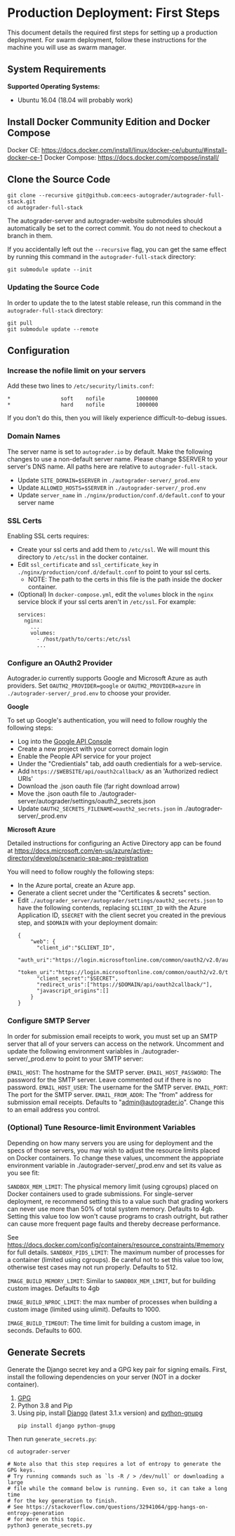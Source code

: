 # Production Deployment: First Steps

This document details the required first steps for setting up a production
deployment. For swarm deployment, follow these instructions for the machine
you will use as swarm manager.

## System Requirements
**Supported Operating Systems:**
- Ubuntu 16.04 (18.04 will probably work)

## Install Docker Community Edition and Docker Compose
Docker CE: https://docs.docker.com/install/linux/docker-ce/ubuntu/#install-docker-ce-1
Docker Compose: https://docs.docker.com/compose/install/

## Clone the Source Code
```
git clone --recursive git@github.com:eecs-autograder/autograder-full-stack.git
cd autograder-full-stack
```
The autograder-server and autograder-website submodules should automatically be set to the correct commit. You do not need to checkout a branch in them.

If you accidentally left out the `--recursive` flag, you can get the same effect by running this command in the `autograder-full-stack` directory:
```
git submodule update --init
```

### Updating the Source Code
In order to update the to the latest stable release, run this command in the `autograder-full-stack` directory:
```
git pull
git submodule update --remote
```

## Configuration
### Increase the nofile limit on your servers
Add these two lines to `/etc/security/limits.conf`:
```
*                soft    nofile          1000000
*                hard    nofile          1000000
```
If you don't do this, then you will likely experience difficult-to-debug issues.

### Domain Names

The server name is set to `autograder.io` by default.
Make the following changes to use a non-default server name.
Please change $SERVER to your server's DNS name. All paths here are relative to `autograder-full-stack`.

  * Update `SITE_DOMAIN=$SERVER` in `./autograder-server/_prod.env`
  * Update `ALLOWED_HOSTS=$SERVER` in `./autograder-server/_prod.env`
  * Update `server_name` in `./nginx/production/conf.d/default.conf` to your server name

### SSL Certs

Enabling SSL certs requires:
  * Create your ssl certs and add them to `/etc/ssl`. We will mount this directory to `/etc/ssl` in the docker container.
  * Edit `ssl_certificate` and `ssl_certificate_key` in  `./nginx/production/conf.d/default.conf` to point to your ssl certs.
    * NOTE: The path to the certs in this file is the path inside the docker container.
  * (Optional) In `docker-compose.yml`, edit the `volumes` block in the `nginx` service block if your ssl certs aren't in `/etc/ssl`. For example:
    ```
    services:
      nginx:
        ...
        volumes:
          - /host/path/to/certs:/etc/ssl
          ...
    ```

### Configure an OAuth2 Provider
Autograder.io currently supports Google and Microsoft Azure as auth providers.
Set `OAUTH2_PROVIDER=google` or `OAUTH2_PROVIDER=azure` in
`./autograder-server/_prod.env` to choose your provider.

**Google**

To set up Google's authentication, you will need to follow roughly the following steps:

 * Log into the [Google API Console](https://console.developers.google.com)
 * Create a new project with your correct domain login
 * Enable the People API service for your project
 * Under the "Credientials" tab, add oauth credientials for a web-service.
 * Add `https://$WEBSITE/api/oauth2callback/` as an 'Authorized rediect URIs'
 * Download the .json oauth file (far right download arrow)
 * Move the .json oauth file to ./autograder-server/autograder/settings/oauth2_secrets.json
 * Update `OAUTH2_SECRETS_FILENAME=oauth2_secrets.json` in ./autograder-server/_prod.env

**Microsoft Azure**

Detailed instructions for configuring an Active Directory app can be found at
https://docs.microsoft.com/en-us/azure/active-directory/develop/scenario-spa-app-registration

You will need to follow roughly the following steps:

* In the Azure portal, create an Azure app.
* Generate a client secret under the "Certificates & secrets" section.
* Edit `./autograder_server/autograder/settings/oauth2_secrets.json` to have
  the following contends, replacing `$CLIENT_ID` with the Azure Application ID,
  `$SECRET` with the client secret you created in the previous step, and `$DOMAIN`
  with your deployment domain:
  ```
  {
      "web": {
        "client_id":"$CLIENT_ID",
        "auth_uri":"https://login.microsoftonline.com/common/oauth2/v2.0/authorize",
        "token_uri":"https://login.microsoftonline.com/common/oauth2/v2.0/token",
        "client_secret":"$SECRET",
        "redirect_uris":["https://$DOMAIN/api/oauth2callback/"],
        "javascript_origins":[]
      }
  }
  ```

### Configure SMTP Server
In order for submission email receipts to work, you must set up an SMTP server
that all of your servers can access on the network. Uncomment and update the
following environment variables in ./autograder-server/_prod.env to point to
your SMTP server:

`EMAIL_HOST`: The hostname for the SMTP server.
`EMAIL_HOST_PASSWORD`: The password for the SMTP server. Leave commented out if
there is no password.
`EMAIL_HOST_USER`: The username for the SMTP server.
`EMAIL_PORT`: The port for the SMTP server.
`EMAIL_FROM_ADDR`: The "from" address for submission email receipts. Defaults
to "admin@autograder.io". Change this to an email address you control.

### (Optional) Tune Resource-limit Environment Variables
Depending on how many servers you are using for deployment and the specs of
those servers, you may wish to adjust the resource limits placed on Docker
containers. To change these values, uncomment the appopriate environment
variable in ./autograder-server/_prod.env and set its value as you see fit:

`SANDBOX_MEM_LIMIT`: The physical memory limit (using cgroups) placed on
Docker containers used to grade submissions. For single-server deployment,
re recommend setting this to a value such that grading workers can never use
more than 50% of total system memory. Defaults to 4gb. Setting this value too
low won't cause programs to crash outright, but rather can cause more frequent
page faults and thereby decrease performance.

See https://docs.docker.com/config/containers/resource_constraints/#memory for full details.
`SANDBOX_PIDS_LIMIT`: The maximum number of processes for a container (limited
using cgroups). Be careful not to set this value too low, otherwise test cases
may not run properly. Defaults to 512.

`IMAGE_BUILD_MEMORY_LIMIT`: Similar to `SANDBOX_MEM_LIMIT`, but for building
custom images. Defaults to 4gb

`IMAGE_BUILD_NPROC_LIMIT`: the max number of processes when building a custom
image (limited using ulimit). Defaults to 1000.

`IMAGE_BUILD_TIMEOUT`: The time limit for building a custom image, in seconds.
Defaults to 600.

## Generate Secrets
Generate the Django secret key and a GPG key pair for signing emails.
First, install the following dependencies on your server (NOT in a docker container).
1. [GPG](https://gnupg.org/)
2. Python 3.8 and Pip
3. Using pip, install [Django](https://www.djangoproject.com/download/) (latest 3.1.x version) and [python-gnupg](https://pypi.org/project/python-gnupg/)
    ```
    pip install django python-gnupg
    ```

Then run `generate_secrets.py`:
```
cd autograder-server

# Note also that this step requires a lot of entropy to generate the GPG keys.
# Try running commands such as `ls -R / > /dev/null` or downloading a large
# file while the command below is running. Even so, it can take a long time
# for the key generation to finish.
# See https://stackoverflow.com/questions/32941064/gpg-hangs-on-entropy-generation
# for more on this topic.
python3 generate_secrets.py
```
